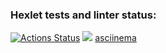 ### Hexlet tests and linter status:
[![Actions Status](https://github.com/VladSobinov/frontend-project-44/actions/workflows/hexlet-check.yml/badge.svg)](https://github.com/VladSobinov/frontend-project-44/actions)
<a href="https://codeclimate.com/github/VladSobinov/frontend-project-44/maintainability"><img src="https://api.codeclimate.com/v1/badges/8615117378eb4847c820/maintainability" /></a>
<a href="https://asciinema.org/connect/7b6ed706-5bcd-4eaa-9c7e-ea6ef121d5ca">asciinema</a>